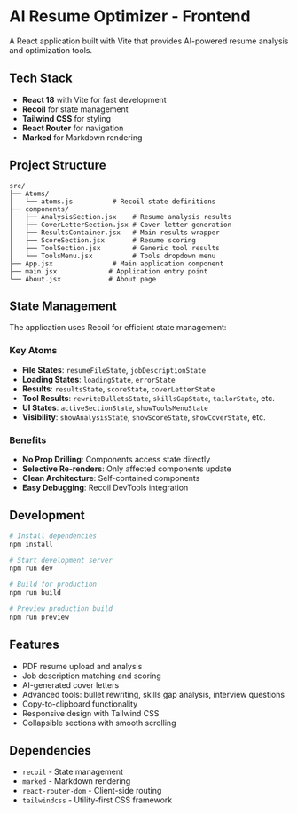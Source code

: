 # AI Resume Optimizer - Frontend

A React application built with Vite that provides AI-powered resume analysis and optimization tools.

## Tech Stack
- **React 18** with Vite for fast development
- **Recoil** for state management
- **Tailwind CSS** for styling
- **React Router** for navigation
- **Marked** for Markdown rendering

## Project Structure
```
src/
├── Atoms/
│   └── atoms.js          # Recoil state definitions
├── components/
│   ├── AnalysisSection.jsx    # Resume analysis results
│   ├── CoverLetterSection.jsx # Cover letter generation
│   ├── ResultsContainer.jsx   # Main results wrapper
│   ├── ScoreSection.jsx       # Resume scoring
│   ├── ToolSection.jsx        # Generic tool results
│   └── ToolsMenu.jsx          # Tools dropdown menu
├── App.jsx               # Main application component
├── main.jsx             # Application entry point
└── About.jsx            # About page
```

## State Management

The application uses Recoil for efficient state management:

### Key Atoms
- **File States**: `resumeFileState`, `jobDescriptionState`
- **Loading States**: `loadingState`, `errorState`
- **Results**: `resultsState`, `scoreState`, `coverLetterState`
- **Tool Results**: `rewriteBulletsState`, `skillsGapState`, `tailorState`, etc.
- **UI States**: `activeSectionState`, `showToolsMenuState`
- **Visibility**: `showAnalysisState`, `showScoreState`, `showCoverState`, etc.

### Benefits
- **No Prop Drilling**: Components access state directly
- **Selective Re-renders**: Only affected components update
- **Clean Architecture**: Self-contained components
- **Easy Debugging**: Recoil DevTools integration

## Development

```bash
# Install dependencies
npm install

# Start development server
npm run dev

# Build for production
npm run build

# Preview production build
npm run preview
```

## Features
- PDF resume upload and analysis
- Job description matching and scoring
- AI-generated cover letters
- Advanced tools: bullet rewriting, skills gap analysis, interview questions
- Copy-to-clipboard functionality
- Responsive design with Tailwind CSS
- Collapsible sections with smooth scrolling

## Dependencies
- `recoil` - State management
- `marked` - Markdown rendering
- `react-router-dom` - Client-side routing
- `tailwindcss` - Utility-first CSS framework
